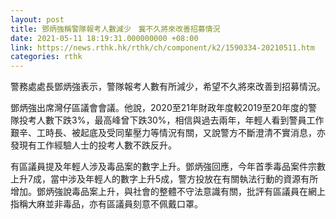 ```yaml
---
layout: post
title: 鄧炳強稱警隊報考人數減少　冀不久將來改善招募情況
date: 2021-05-11 18:19:31.000000000 +08:00
link: https://news.rthk.hk/rthk/ch/component/k2/1590334-20210511.htm
categories: rthk
---
```


警務處處長鄧炳強表示，警隊報考人數有所減少，希望不久將來改善到招募情況。

鄧炳強出席灣仔區議會會議。他說，2020至21年財政年度較2019至20年度的警隊投考人數下跌3%，最高峰曾下跌30%，相信與過去兩年，年輕人看到警員工作艱辛、工時長、被起底及受同輩壓力等情況有關，又說警方不斷澄清不實消息，亦發現有工作經驗人士的投考人數不跌反升。

有區議員提及年輕人涉及毒品案的數字上升。鄧炳強回應，今年首季毒品案件宗數上升7成，當中涉及年輕人的數字上升5成，警方投放在有關執法行動的資源有所增加。鄧炳強說毒品案上升，與社會的整體不守法意識有關，批評有區議員在網上指稱大麻並非毒品，亦有區議員刻意不佩戴口罩。
